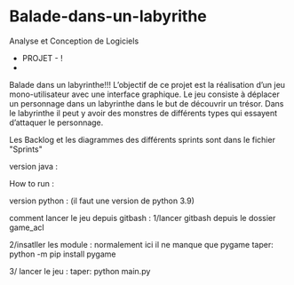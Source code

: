 ﻿# Balade-dans-un-labyrithe
Analyse et Conception de Logiciels
- PROJET - !
- 
Balade dans un labyrinthe!!!
L’objectif  de  ce  projet  est  la  réalisation  d’un  jeu  mono-utilisateur  avec  une  interface 
graphique.  Le  jeu  consiste  à  déplacer  un  personnage  dans  un  labyrinthe  dans  le  but  de 
découvrir un trésor. Dans le labyrinthe il peut y avoir des monstres de différents types qui 
essayent d’attaquer le personnage.


Les Backlog et les diagrammes des différents sprints sont dans le fichier "Sprints"

version java :

How to run :


version python : (il faut une version de python 3.9)

comment lancer le jeu depuis gitbash : 
1/lancer gitbash depuis le dossier game_acl

2/insatller les module : normalement ici il ne manque que pygame
taper: python -m pip install pygame

3/ lancer le jeu : 
taper: python main.py
